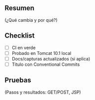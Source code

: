 ## Resumen

(¿Qué cambia y por qué?)

## Checklist

- [ ] CI en verde
- [ ] Probado en Tomcat 10.1 local
- [ ] Docs/capturas actualizados (si aplica)
- [ ] Título con Conventional Commits

## Pruebas

(Pasos y resultados: GET/POST, JSP)
